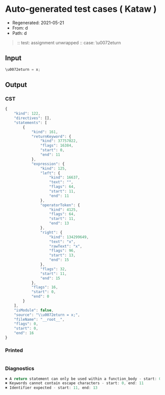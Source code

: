 # Auto-generated test cases ( Kataw )
- Regenerated: 2021-05-21
- From: d
- Path: d
> :: test: assignment unwrapped
> :: case: \u0072eturn
## Input

`````js
\u0072eturn = x;
`````
## Output

### CST

```javascript
{
    "kind": 122,
    "directives": [],
    "statements": [
        {
            "kind": 161,
            "returnKeyword": {
                "kind": 37757022,
                "flags": 16384,
                "start": 0,
                "end": 11
            },
            "expression": {
                "kind": 125,
                "left": {
                    "kind": 16637,
                    "text": "",
                    "flags": 64,
                    "start": 11,
                    "end": 11
                },
                "operatorToken": {
                    "kind": 4125,
                    "flags": 64,
                    "start": 11,
                    "end": 13
                },
                "right": {
                    "kind": 134299649,
                    "text": "x",
                    "rawText": "x",
                    "flags": 96,
                    "start": 13,
                    "end": 15
                },
                "flags": 32,
                "start": 11,
                "end": 15
            },
            "flags": 16,
            "start": 0,
            "end": 0
        }
    ],
    "isModule": false,
    "source": "\\u0072eturn = x;",
    "fileName": "__root__",
    "flags": 0,
    "start": 0,
    "end": 16
}
```

### Printed

```javascript

```

### Diagnostics

```javascript
✖ A return statement can only be used within a function_body - start: 0, end: 11
✖ Keywords cannot contain escape characters - start: 0, end: 11
✖ Identifier expected - start: 11, end: 13

```

